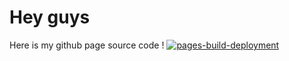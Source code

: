 Hey guys
========
Here is my github page source code !
[![pages-build-deployment](https://github.com/tt-thoma/tt-thoma/actions/workflows/pages/pages-build-deployment/badge.svg?branch=gh-pages)](https://github.com/tt-thoma/tt-thoma/actions/workflows/pages/pages-build-deployment)
